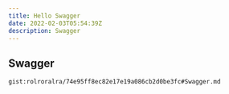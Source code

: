 ```yaml
---
title: Hello Swagger
date: 2022-02-03T05:54:39Z
description: Swagger
---
```


## Swagger
`gist:rolroralra/74e95ff8ec82e17e19a086cb2d0be3fc#Swagger.md`
